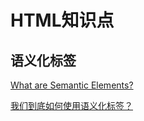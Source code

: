 # HTML知识点

## 语义化标签
[What are Semantic Elements?](https://www.w3schools.com/html/html5_semantic_elements.asp)

[我们到底如何使用语义化标签？](https://zhuanlan.zhihu.com/p/81693094)
